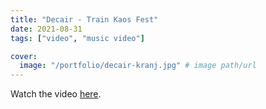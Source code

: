 ```yaml
---
title: "Decair - Train Kaos Fest"
date: 2021-08-31
tags: ["video", "music video"]

cover:
  image: "/portfolio/decair-kranj.jpg" # image path/url
---
```


Watch the video [here](https://www.facebook.com/Decair.band/videos/4818909478122556/).

